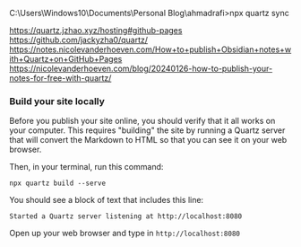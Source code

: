 C:\Users\Windows10\Documents\Personal Blog\ahmadrafi>npx quartz sync

https://quartz.jzhao.xyz/hosting#github-pages
https://github.com/jackyzha0/quartz/
https://notes.nicolevanderhoeven.com/How+to+publish+Obsidian+notes+with+Quartz+on+GitHub+Pages
https://nicolevanderhoeven.com/blog/20240126-how-to-publish-your-notes-for-free-with-quartz/
### Build your site locally

Before you publish your site online, you should verify that it all works on your computer. This requires "building" the site by running a Quartz server that will convert the Markdown to HTML so that you can see it on your web browser.

Then, in your terminal, run this command:

```
npx quartz build --serve
```

You should see a block of text that includes this line:

```
Started a Quartz server listening at http://localhost:8080
```

Open up your web browser and type in `http://localhost:8080`